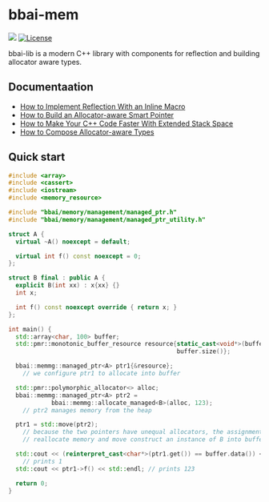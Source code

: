 # bbai-mem

![](https://github.com/rnburn/bbai-mem/workflows/pr-build-test/badge.svg) [![License](https://img.shields.io/badge/License-Apache%202.0-blue.svg)](https://opensource.org/licenses/Apache-2.0)

bbai-lib is a modern C++ library with components for reflection and building allocator aware types.

## Documentaation
* [How to Implement Reflection With an Inline Macro](https://buildingblock.ai/reflection)
* [How to Build an Allocator-aware Smart Pointer](https://buildingblock.ai/allocator-aware-smart-ptr)
* [How to Make Your C++ Code Faster With Extended Stack Space](https://buildingblock.ai/extended-stack)
* [How to Compose Allocator-aware Types](https://buildingblock.ai/allocator-aware-composition)

## Quick start

```cpp
#include <array>
#include <cassert>
#include <iostream>
#include <memory_resource>

#include "bbai/memory/management/managed_ptr.h"
#include "bbai/memory/management/managed_ptr_utility.h"

struct A {
  virtual ~A() noexcept = default;

  virtual int f() const noexcept = 0;
};

struct B final : public A {
  explicit B(int xx) : x{xx} {}
  int x;

  int f() const noexcept override { return x; }
};

int main() {
  std::array<char, 100> buffer;
  std::pmr::monotonic_buffer_resource resource{static_cast<void*>(buffer.data()),
                                               buffer.size()};

  bbai::memmg::managed_ptr<A> ptr1{&resource};
    // we configure ptr1 to allocate into buffer

  std::pmr::polymorphic_allocator<> alloc;
  bbai::memmg::managed_ptr<A> ptr2 = 
            bbai::memmg::allocate_managed<B>(alloc, 123);
    // ptr2 manages memory from the heap

  ptr1 = std::move(ptr2); 
    // because the two pointers have unequal allocators, the assignment will
    // reallocate memory and move construct an instance of B into buffer

  std::cout << (reinterpret_cast<char*>(ptr1.get()) == buffer.data()) << "\n"; 
    // prints 1
  std::cout << ptr1->f() << std::endl; // prints 123

  return 0;
}
```
